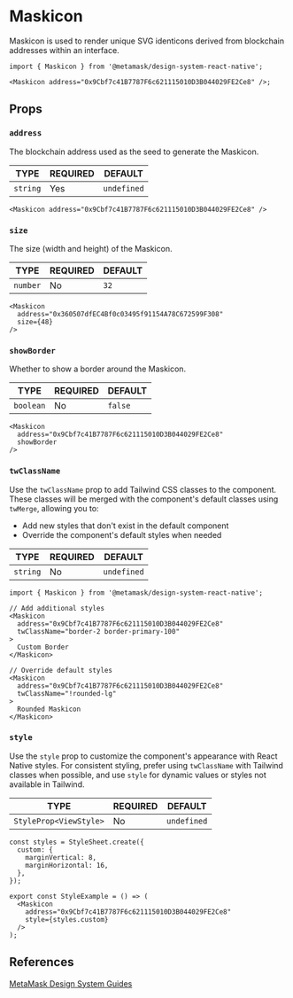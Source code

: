# Maskicon

Maskicon is used to render unique SVG identicons derived from blockchain addresses within an interface.

```tsx
import { Maskicon } from '@metamask/design-system-react-native';

<Maskicon address="0x9Cbf7c41B7787F6c621115010D3B044029FE2Ce8" />;
```

## Props

### `address`

The blockchain address used as the seed to generate the Maskicon.

| TYPE | REQUIRED | DEFAULT |
|------|----------|---------|
| `string` | Yes | `undefined` |

```tsx
<Maskicon address="0x9Cbf7c41B7787F6c621115010D3B044029FE2Ce8" />
```

### `size`

The size (width and height) of the Maskicon.

| TYPE | REQUIRED | DEFAULT |
|------|----------|---------|
| `number` | No | `32` |

```tsx
<Maskicon 
  address="0x360507dfEC4Bf0c03495f91154A78C672599F308" 
  size={48} 
/>
```

### `showBorder`

Whether to show a border around the Maskicon.

| TYPE | REQUIRED | DEFAULT |
|------|----------|---------|
| `boolean` | No | `false` |

```tsx
<Maskicon 
  address="0x9Cbf7c41B7787F6c621115010D3B044029FE2Ce8"
  showBorder
/>
```

### `twClassName`

Use the `twClassName` prop to add Tailwind CSS classes to the component. These classes will be merged with the component's default classes using `twMerge`, allowing you to:

- Add new styles that don't exist in the default component
- Override the component's default styles when needed

| TYPE | REQUIRED | DEFAULT |
|------|----------|---------|
| `string` | No | `undefined` |

```tsx
import { Maskicon } from '@metamask/design-system-react-native';

// Add additional styles
<Maskicon 
  address="0x9Cbf7c41B7787F6c621115010D3B044029FE2Ce8"
  twClassName="border-2 border-primary-100"
>
  Custom Border
</Maskicon>

// Override default styles
<Maskicon 
  address="0x9Cbf7c41B7787F6c621115010D3B044029FE2Ce8"
  twClassName="!rounded-lg"
>
  Rounded Maskicon
</Maskicon>
```

### `style`

Use the `style` prop to customize the component's appearance with React Native styles. For consistent styling, prefer using `twClassName` with Tailwind classes when possible, and use `style` for dynamic values or styles not available in Tailwind.

| TYPE | REQUIRED | DEFAULT |
|------|----------|---------|
| `StyleProp<ViewStyle>` | No | `undefined` |

```tsx
const styles = StyleSheet.create({
  custom: {
    marginVertical: 8,
    marginHorizontal: 16,
  },
});

export const StyleExample = () => (
  <Maskicon 
    address="0x9Cbf7c41B7787F6c621115010D3B044029FE2Ce8"
    style={styles.custom}
  />
);
```

## References

[MetaMask Design System Guides](https://www.notion.so/MetaMask-Design-System-Guides-Design-f86ecc914d6b4eb6873a122b83c12940)
